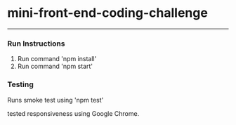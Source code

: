 # mini-front-end-coding-challenge
---

### Run Instructions
1. Run command 'npm install'
2. Run command 'npm start'


### Testing
Runs smoke test using 'npm test'


tested responsiveness using Google Chrome.
